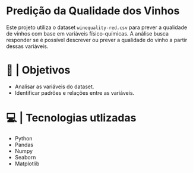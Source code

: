 # Predição da Qualidade dos Vinhos
Este projeto utiliza o dataset `winequality-red.csv` para prever a qualidade de vinhos com base em variáveis físico-químicas. A análise busca responder se é possível descrever ou prever a qualidade do vinho a partir dessas variáveis.

# 🍷 | Objetivos
- Analisar as variáveis do dataset.
- Identificar padrões e relações entre as variáveis.

# 💻 | Tecnologias utlizadas
- Python
- Pandas
- Numpy
- Seaborn
- Matplotlib
